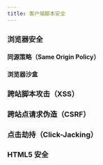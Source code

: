 ```yaml
---
title: 客户端脚本安全
---
```


### 浏览器安全

#### 同源策略（Same Origin Policy）

#### 浏览器沙盒

### 跨站脚本攻击（XSS）

### 跨站点请求伪造（CSRF）

### 点击劫持（Click-Jacking）

### HTML5 安全
